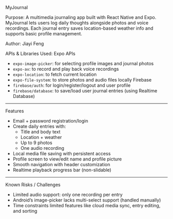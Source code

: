 MyJournal

Purpose: A multimedia journaling app built with React Native and Expo.
MyJournal lets users log daily thoughts alongside photos and voice recordings. 
Each journal entry saves location-based weather info and supports basic profile management.

Author: Jiayi Feng

APIs & Libraries Used: 
Expo APIs
- `expo-image-picker`: for selecting profile images and journal photos
- `expo-av`: to record and play back voice recordings
- `expo-location`: to fetch current location
- `expo-file-system`: to store photos and audio files locally
Firebase
- `firebase/auth`: for login/register/logout and user profile
- `firebase/database`: to save/load user journal entries (using Realtime Database)

---

Features
- Email + password registration/login
- Create daily entries with:
  - Title and body text
  - Location + weather
  - Up to 9 photos
  - One audio recording
- Local media file saving with persistent access
- Profile screen to view/edit name and profile picture
- Smooth navigation with header customization
- Realtime playback progress bar (non-slidable)

---

Known Risks / Challenges
- Limited audio support: only one recording per entry
- Android’s image-picker lacks multi-select support (handled manually)
- Time constraints limited features like cloud media sync, entry editing, and sorting

